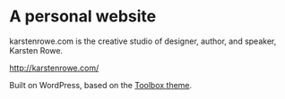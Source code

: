 A personal website
===================

karstenrowe.com is the creative studio of designer, author, and speaker, Karsten Rowe.

http://karstenrowe.com/

Built on WordPress, based on the [Toolbox theme](http://wordpress.org/themes/toolbox).
